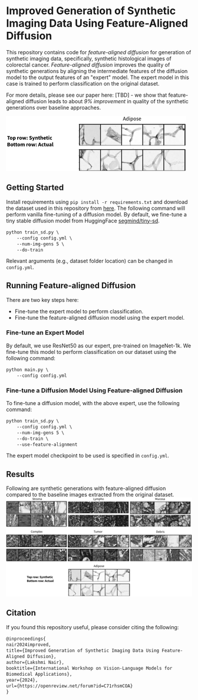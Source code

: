 # Improved Generation of Synthetic Imaging Data Using Feature-Aligned Diffusion
This repository contains code for _feature-aligned diffusion_ for generation of synthetic imaging data, specifically, synthetic histological images of colorectal cancer. _Feature-aligned diffusion_ improves the quality of synthetic generations by aligning the intermediate features of the diffusion model to the output features of an "expert" model. The expert model in this case is trained to perform classification on the original dataset.

For more details, please see our paper here: [TBD] - we show that feature-aligned diffusion leads to about *9% improvement* in quality of the synthetic generations over baseline approaches.

<img src="assets/Adipose.png" alt="generations" height=150/>

## Getting Started
Install requirements using `pip install -r requirements.txt` and download the dataset used in this repository from [here](https://www.kaggle.com/datasets/user322312312/kather-texture-2016-image-tiles-5000-1). The following command will perform vanilla fine-tuning of a diffusion model. By default, we fine-tune a tiny stable diffusion model from HuggingFace [segmind/tiny-sd](https://huggingface.co/segmind/tiny-sd).
```
python train_sd.py \
    --config config.yml \
    --num-img-gens 5 \
    --do-train
```
Relevant arguments (e.g., dataset folder location) can be changed in `config.yml`.

## Running Feature-aligned Diffusion
There are two key steps here: 
- Fine-tune the expert model to perform classification.
- Fine-tune the feature-aligned diffusion model using the expert model.

### Fine-tune an Expert Model
By default, we use ResNet50 as our expert, pre-trained on ImageNet-1k. We fine-tune this model to perform classification on our dataset using the following command:
```
python main.py \
    --config config.yml
```

### Fine-tune a Diffusion Model Using Feature-aligned Diffusion
To fine-tune a diffusion model, with the above expert, use the following command:
```
python train_sd.py \
    --config config.yml \
    --num-img-gens 5 \
    --do-train \
    --use-feature-alignment
```
The expert model checkpoint to be used is specified in `config.yml`. 

## Results
Following are synthetic generations with feature-aligned diffusion compared to the baseline images extracted from the original dataset.
<img src="assets/Generations.png" alt="generations"/>

## Citation
If you found this repository useful, please consider citing the following:
```
@inproceedings{
nair2024improved,
title={Improved Generation of Synthetic Imaging Data Using Feature-Aligned Diffusion},
author={Lakshmi Nair},
booktitle={International Workshop on Vision-Language Models for Biomedical Applications},
year={2024},
url={https://openreview.net/forum?id=C71rhsmCOA}
}
```
